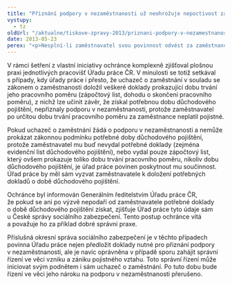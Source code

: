 ```yaml
---
title: "Přiznání podpory v nezaměstnanosti už neohrožuje nepoctivost zaměstnavatele"
vystupy:
  - tz
oldUrl: "/aktualne/tiskove-zpravy-2013/priznani-podpory-v-nezamestnanosti-uz-neohrozuje-nepoctivost-zamestnavatele"
date: 2013-05-23
perex: "<p>Nesplní-li zaměstnavatel svou povinnost odvést za zaměstnance pojistné, nemůže to jít k tíži zaměstnanci, který pak na úřadu práce žádá o podporu v nezaměstnanosti. Dobou důchodového pojištění je i ta, kdy zaměstnanec pojistné zaplatil, ale zaměstnavatel ho neodvedl. </p>"
---
```


<!-- imported from the old website -->

<p>V rámci šetření z vlastní iniciativy ochránce komplexně zjišťoval plošnou praxi jednotlivých pracovišť Úřadu práce ČR. V minulosti se totiž setkával s případy, kdy úřady práce i přesto, že uchazeč o zaměstnání v souladu se zákonem o zaměstnanosti doložil veškeré doklady prokazující dobu trvání jeho pracovního poměru (zápočtový list, dohodu o skončení pracovního poměru), z nichž lze učinit závěr, že získal potřebnou dobu důchodového pojištění, nepřiznaly podporu v nezaměstnanosti, protože zaměstnavatel po určitou dobu trvání pracovního poměru za zaměstnance neplatil pojistné.</p><p>Pokud uchazeč o zaměstnání žádá o podporu v nezaměstnanosti a nemůže prokázat zákonnou podmínku potřebné doby důchodového pojištění, protože zaměstnavatel mu buď nevydal potřebné doklady (zejména evidenční list důchodového pojištění), nebo vydal pouze zápočtový list, který ovšem prokazuje toliko dobu trvání pracovního poměru, nikoliv dobu důchodového pojištění, je úřad práce povinen poskytnout mu součinnost. Úřad práce by měl sám vyzvat zaměstnavatele k doložení potřebných dokladů o době důchodového pojištění.</p><p>Ochránce byl informován Generálním ředitelstvím Úřadu práce ČR, že pokud se ani po výzvě nepodaří od zaměstnavatele potřebné doklady o době důchodového pojištění získat, zjišťuje Úřad práce tyto údaje sám u České správy sociálního zabezpečení. Tento postup ochránce vítá a považuje ho za příklad dobré správní praxe.</p><p>Příslušná okresní správa sociálního zabezpečení je v těchto případech povinna Úřadu práce nejen předložit doklady nutné pro přiznání podpory v nezaměstnanosti, ale je navíc oprávněna v případě sporu zahájit správní řízení ve věci vzniku a zániku pojistného vztahu. Toto správní řízení může iniciovat svým podnětem i sám uchazeč o zaměstnání. Po tuto dobu bude řízení ve věci jeho nároku na podporu v nezaměstnanosti přerušeno.</p>
